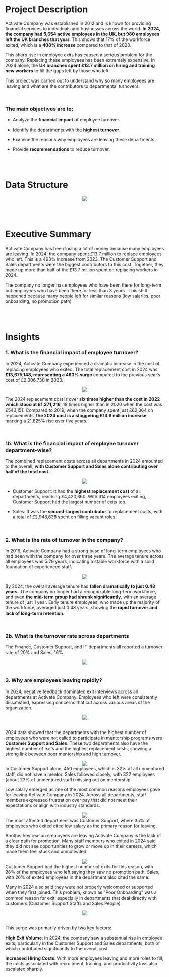 # Project Description

Activate Company was established in 2012 and is known for providing financial services to individuals and businesses across the world. **In 2024, the company had 5,654 active employees in the UK, but 980 employees left the UK branches that year.** This shows that 17% of the workforce exited, which is a **408% increase** compared to that of 2023.

This sharp rise in employee exits has caused a serious problem for the company. Replacing these employees has been extremely expensive. In 2024 alone, the **UK branches spent £13.7 million on hiring and training new workers** to fill the gaps left by those who left.

This project was carried out to understand why so many employees are leaving and what are the contributors to departmental turnovers. 

<br/>

### The main objectives are to:

* Analyze the **financial impact** of employee turnover.

* Identify the departments with the **highest turnover**.

* Examine the reasons why employees are leaving these departments.

* Provide **recommendations** to reduce turnover.

<br/><br/>

# Data Structure

<div align = "center">  <img src = "Dataset%20Structure.png">  </div>

<br/><br/>
# Executive Summary

Activate Company has been losing a lot of money because many employees are leaving. In 2024, the company spent £13.7 million to replace employees who left. This is a 493% increase from 2023. The Customer Support and Sales departments were the biggest contributors to this cost. Together, they made up more than half of the £13.7 million spent on replacing workers in 2024.

The company no longer has employees who have been there for long-term but employees who have been there for less than 3 years . This shift happened because many people left for similar reasons (low salaries, poor onboarding, no promotion path)


<br/><br/>

# Insights

### 1. What is the financial impact of employee turnover?

In 2024, Activate Company experienced a dramatic increase in the cost of replacing employees who exited. The total replacement cost in 2024 was **£13,675,148, representing a 493% surge** compared to the previous year’s cost of £2,306,730 in 2023.

<div align = "center">  <img src = "Overall%20Financial%20Impact.png"> </div>

The 2024 replacement cost is over **six times higher than the cost in 2022 which stood at £1,371,216**, 18 times higher than in 2020 when the cost was £543,151. Compared to 2019, when the company spent just £62,364 on replacements, **the 2024 cost is a staggering £13.6 million increase**, marking a 21,825% rise over five years.

<br/>

### 1b. What is the financial impact of employee turnover department-wise?

The combined replacement costs across all departments in 2024 amounted to the overall, **with Customer Support and Sales alone contributing over half of the total cost.**

<div align = "center">  <img src = "Departmental%20Fiancial%20Impact.png"> </div>


* Customer Support: It had the **highest replacement cost** of all departments, reaching £4,420,360. With 314 employees exiting, Customer Support had the largest number of exits too.

* Sales: It was the **second-largest contributor** to replacement costs, with a total of £2,948,638 spent on filling vacant roles.

<br/> 


### 2. What is the rate of turnover in the company?

In 2019, Activate Company had a strong base of long-term employees who had been with the company for over three years. The average tenure across all employees was 5.29 years, indicating a stable workforce with a solid foundation of experienced staff.

<div align = "center">  <img src = "Overall%20turnover.png"> </div>

By 2024, the overall average tenure had **fallen dramatically to just 0.48 years.** The company no longer had a recognizable long-term workforce, and even **the mid-term group had shrunk significantly**, with an average tenure of just 1 year. Early tenure employees, who made up the majority of the workforce, averaged just 0.48 years, showing the **rapid turnover and lack of long-term retention.**

 <br/>

### 2b. What is the turnover rate across departments

The Finance, Customer Support, and IT departments all reported a turnover rate of 20% and Sales, 16%.

<div align = "center">  <img src = "Departmental%20Turnover.png"> </div>


 <br/>

### 3. Why are employees leaving rapidly?

In 2024, negative feedback dominated exit interviews across all departments at Activate Company. Employees who left were consistently dissatisfied, expressing concerns that cut across various areas of the organization.

<div align = "center">  <img src = "Exit%20Interview%20Sentiment.png"> </div>

<br/>

2024 data showed that the departments with the highest number of employees who were not called to participate in mentorship programs were **Customer Support and Sales**. These two departments also have the highest number of exits and the highest replacement costs, showing a strong link between poor mentorship and high turnover.
<div align = "center">  <img src = "No%20Mentorship%20Reason.png"> </div>
In Customer Support alone, 450 employees, which is 32% of all unmentored staff, did not have a mentor. Sales followed closely, with 322 employees (about 23% of unmentored staff) missing out on mentorship. 

<br/>

Low salary emerged as one of the most common reasons employees gave for leaving Activate Company in 2024. Across all departments, staff members expressed frustration over pay that did not meet their expectations or align with industry standards.
<div align = "center">  <img src = "Exit%20Interview%20Sentiment.png"> </div>
The most affected department was Customer Support, where 35% of employees who exited cited low salary as the primary reason for leaving.

<br/>

Another key reason employees are leaving Activate Company is the lack of a clear path for promotion. Many staff members who exited in 2024 said they did not see opportunities to grow or move up in their careers, which made them feel stuck and unmotivated.
<div align = "center">  <img src = "Exit%20Interview%20Sentiment.png"> </div>
Customer Support had the highest number of exits for this reason, with 28% of the employees who left saying they saw no promotion path. Sales, with 26% of exited employees in the department also cited the same.

<br/>

Many in 2024 also said they were not properly welcomed or supported when they first joined. This problem, known as "Poor Onboarding" was a common reason for exit, especially in departments that deal directly with customers (Customer Support Staffs and Sales People). 
<div align = "center">  <img src = "Exit%20Interview%20Sentiment.png"> </div>

<br/>









This surge was primarily driven by two key factors:

**High Exit Volume**: In 2024, the company saw a substantial rise in employee exits, particularly in the Customer Support and Sales departments, both of which contributed significantly to the overall cost.

**Increased Hiring Costs**: With more employees leaving and more roles to fill, the costs associated with recruitment, training, and productivity loss also escalated sharply.











